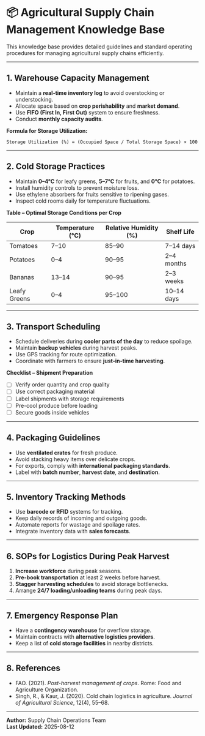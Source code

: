 
# 📦 Agricultural Supply Chain Management Knowledge Base

This knowledge base provides detailed guidelines and standard operating procedures for managing agricultural supply chains efficiently.

---

## 1. Warehouse Capacity Management

- Maintain a **real-time inventory log** to avoid overstocking or understocking.
- Allocate space based on **crop perishability** and **market demand**.
- Use **FIFO (First In, First Out)** system to ensure freshness.
- Conduct **monthly capacity audits**.

**Formula for Storage Utilization:**  
```
Storage Utilization (%) = (Occupied Space / Total Storage Space) × 100
```

---

## 2. Cold Storage Practices

- Maintain **0–4°C** for leafy greens, **5–7°C** for fruits, and **0°C** for potatoes.
- Install humidity controls to prevent moisture loss.
- Use ethylene absorbers for fruits sensitive to ripening gases.
- Inspect cold rooms daily for temperature fluctuations.

**Table – Optimal Storage Conditions per Crop**

| Crop       | Temperature (°C) | Relative Humidity (%) | Shelf Life |
| ---------- | ---------------- | --------------------- | ---------- |
| Tomatoes   | 7–10              | 85–90                 | 7–14 days  |
| Potatoes   | 0–4               | 90–95                 | 2–4 months |
| Bananas    | 13–14             | 90–95                 | 2–3 weeks  |
| Leafy Greens | 0–4              | 95–100                | 10–14 days |

---

## 3. Transport Scheduling

- Schedule deliveries during **cooler parts of the day** to reduce spoilage.
- Maintain **backup vehicles** during harvest peaks.
- Use GPS tracking for route optimization.
- Coordinate with farmers to ensure **just-in-time harvesting**.

**Checklist – Shipment Preparation**

- [ ] Verify order quantity and crop quality  
- [ ] Use correct packaging material  
- [ ] Label shipments with storage requirements  
- [ ] Pre-cool produce before loading  
- [ ] Secure goods inside vehicles  

---

## 4. Packaging Guidelines

- Use **ventilated crates** for fresh produce.
- Avoid stacking heavy items over delicate crops.
- For exports, comply with **international packaging standards**.
- Label with **batch number**, **harvest date**, and **destination**.

---

## 5. Inventory Tracking Methods

- Use **barcode or RFID** systems for tracking.
- Keep daily records of incoming and outgoing goods.
- Automate reports for wastage and spoilage rates.
- Integrate inventory data with **sales forecasts**.

---

## 6. SOPs for Logistics During Peak Harvest

1. **Increase workforce** during peak seasons.  
2. **Pre-book transportation** at least 2 weeks before harvest.  
3. **Stagger harvesting schedules** to avoid storage bottlenecks.  
4. Arrange **24/7 loading/unloading teams** during peak days.

---

## 7. Emergency Response Plan

- Have a **contingency warehouse** for overflow storage.
- Maintain contracts with **alternative logistics providers**.
- Keep a list of **cold storage facilities** in nearby districts.

---

## 8. References

- FAO. (2021). *Post-harvest management of crops*. Rome: Food and Agriculture Organization.  
- Singh, R., & Kaur, J. (2020). Cold chain logistics in agriculture. *Journal of Agricultural Science*, 12(4), 55–68.

---

**Author:** Supply Chain Operations Team  
**Last Updated:** 2025-08-12
